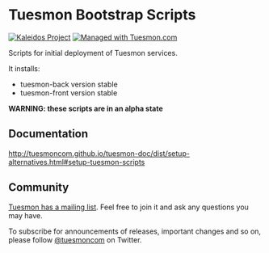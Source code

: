 # Tuesmon Bootstrap Scripts #

[![Kaleidos Project](http://kaleidos.net/static/img/badge.png)](https://github.com/kaleidos "Kaleidos Project")
[![Managed with Tuesmon.com](https://img.shields.io/badge/managed%20with-TUESMON.io-709f14.svg)](https://manage.tuesmon.com/project/tuesmon/ "Managed with Tuesmon.com")

Scripts for initial deployment of Tuesmon services.

It installs:

- tuesmon-back version stable
- tuesmon-front version stable

**WARNING: these scripts are in an alpha state**

## Documentation ##

http://tuesmoncom.github.io/tuesmon-doc/dist/setup-alternatives.html#setup-tuesmon-scripts

## Community ##

[Tuesmon has a mailing list](http://groups.google.com/d/forum/tuesmoncom). Feel free to join it and ask any questions you may have.

To subscribe for announcements of releases, important changes and so on, please follow [@tuesmoncom](https://twitter.com/tuesmoncom) on Twitter.
